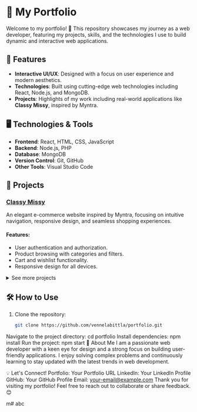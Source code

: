 # 💼 My Portfolio

Welcome to my portfolio! 👋 This repository showcases my journey as a web developer, featuring my projects, skills, and the technologies I use to build dynamic and interactive web applications.  

## 🌟 Features

- **Interactive UI/UX**: Designed with a focus on user experience and modern aesthetics.
- **Technologies**: Built using cutting-edge web technologies including React, Node.js, and MongoDB.
- **Projects**: Highlights of my work including real-world applications like **Classy Missy**, inspired by Myntra.

## 🖥️ Technologies & Tools

- **Frontend**: React, HTML, CSS, JavaScript
- **Backend**: Node.js, PHP
- **Database**: MongoDB
- **Version Control**: Git, GitHub
- **Other Tools**: Visual Studio Code

## 🚀 Projects

### [Classy Missy](https://your-deployed-url.com)  
An elegant e-commerce website inspired by Myntra, focusing on intuitive navigation, responsive design, and seamless shopping experiences.

#### Features:
- User authentication and authorization.
- Product browsing with categories and filters.
- Cart and wishlist functionality.
- Responsive design for all devices.

<details>
<summary>See more projects</summary>

- **[Project Name 1](#)**: Brief description.
- **[Project Name 2](#)**: Brief description.

</details>

## 🛠️ How to Use

1. Clone the repository:
   ```bash
   git clone https://github.com/vennelabittla/portfolio.git
Navigate to the project directory:
cd portfolio
Install dependencies:
npm install
Run the project:
npm start
🌱 About Me
I am a passionate web developer with a keen eye for design and a strong focus on building user-friendly applications. I enjoy solving complex problems and continuously learning to stay updated with the latest trends in web development.

💡 Let's Connect!
Portfolio: Your Portfolio URL
LinkedIn: Your LinkedIn Profile
GitHub: Your GitHub Profile
Email: your-email@example.com
Thank you for visiting my portfolio! Feel free to reach out to collaborate or share feedback. 😊

m#   a b c  
 